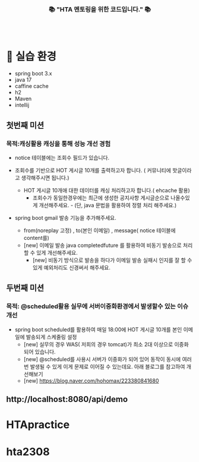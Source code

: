 
<div align=center>
	<h3>📚 "HTA 멘토링을 위한 코드입니다." 📚</h3>
</div>
<br><br>

# 📖 실습 환경
* spring boot 3.x
* java 17
* caffine cache
* h2
* Maven
* intellij

## 첫번째 미션
### 목적:캐싱활용 캐싱을 통해 성능 개선 경험
* notice 테이블에는 조회수 필드가 있습니다.
* 조회수를 기반으로 HOT 게시글 10개를 출력하고자 합니다. ( 커뮤니티에 핫글이라고 생각해주시면 됩니다.)
  * HOT 게시글 10개애 대한 데이터를 캐싱 처리하고자 합니다.( ehcache 활용)
    * 조회수가 동일한경우에는 최근에 생성한 공지사항 게시글순으로 나올수있게 개선해주세요. - (단, java 문법을 활용하여 정렬 처리 해주세요.)

* spring boot gmail 발송 기능을 추가해주세요.
  * from(noreplay 고정) , to(본인 이메일) , message( notice 테이블에 content를)
  * [new] 이메일 발송 java completedfuture 를 활용하여 비동기 발송으로 처리할 수 있게 개선해주세요.
    * [new] 비동기 방식으로 발송을 하다가 이메일 발송 실패시 인지를 잘 할 수 있게 예외처리도 신경써서 해주세요.

## 두번째 미션
### 목적: @scheduled활용 실무에 서버이중화환경에서 발생할수 있는 이슈 개선
* spring boot scheduled를 활용하여 매일 18:00에 HOT 게시글 10개를 본인 이메일에 발송되게 스케줄링 설정
  *  [new] 실무의 경우 WAS( 저희의 경우 tomcat)가 최소 2대 이상으로 이중화 되어 있습니다.
  *  [new] @scheduled를 사용시 서버가 이중화가 되어 있어 동작이 동시에 여러번 발생될 수 있게 이게 문제로 이어질 수 있는데요. 아래 블로그를 참고하여 개선해보기
  *  [new] https://blog.naver.com/hohomax/223380841680


         
## http://localhost:8080/api/demo





# HTApractice
# hta2308
